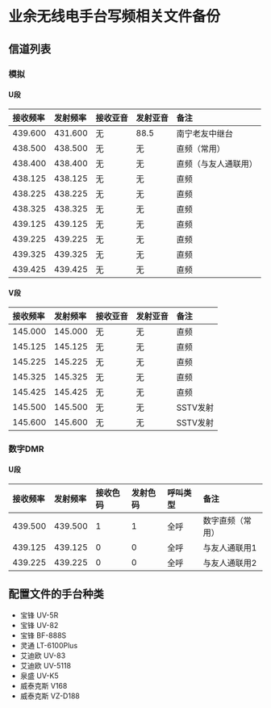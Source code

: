 # 业余无线电手台写频相关文件备份

## 信道列表

### 模拟

#### U段

| 接收频率 | 发射频率 | 接收亚音 | 发射亚音 | 备注 |
| :------ | :---- | :------ | :------ | :------ |
| 439.600 | 431.600 | 无 | 88.5 | 南宁老友中继台 |
| 438.500 | 438.500 | 无 | 无 | 直频（常用） |
| 438.400 | 438.400 | 无 | 无 | 直频（与友人通联用） |
| 438.125 | 438.125 | 无 | 无 | 直频 |
| 438.225 | 438.225 | 无 | 无 | 直频 |
| 438.325 | 438.325 | 无 | 无 | 直频 |
| 439.125 | 439.125 | 无 | 无 | 直频 |
| 439.225 | 439.225 | 无 | 无 | 直频 |
| 439.325 | 439.325 | 无 | 无 | 直频 |
| 439.425 | 439.425 | 无 | 无 | 直频 |

#### V段

| 接收频率 | 发射频率 | 接收亚音 | 发射亚音 | 备注 |
| :------ | :---- | :------ | :------ | :------ |
| 145.000 | 145.000 | 无 | 无 | 直频 |
| 145.125 | 145.125 | 无 | 无 | 直频 |
| 145.225 | 145.225 | 无 | 无 | 直频 |
| 145.325 | 145.325 | 无 | 无 | 直频 |
| 145.425 | 145.425 | 无 | 无 | 直频 |
| 145.500 | 145.500 | 无 | 无 | SSTV发射 |
| 145.600 | 145.600 | 无 | 无 | SSTV发射 |

### 数字DMR

#### U段

| 接收频率 | 发射频率 | 接收色码 | 发射色码 | 呼叫类型 | 备注 |
| :------ | :---- | :------ | :------ | :------ | :------ |
| 439.500 | 439.500 | 1 | 1 | 全呼 | 数字直频（常用） |
| 439.125 | 439.125 | 0 | 0 | 全呼 | 与友人通联用1 |
| 439.225 | 439.225 | 0 | 0 | 全呼 | 与友人通联用2 |

## 配置文件的手台种类

- 宝锋 UV-5R
- 宝锋 UV-82
- 宝锋 BF-888S
- 灵通 LT-6100Plus
- 艾迪欧 UV-83
- 艾迪欧 UV-5118
- 泉盛 UV-K5
- 威泰克斯 V168
- 威泰克斯 VZ-D188


